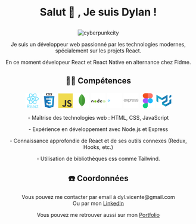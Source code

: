 # <p align="center">Salut :wave: , Je suis Dylan ! </p>

<p align="center"><img src="https://i.pinimg.com/originals/a7/a4/5d/a7a45d1dcb73994b8810be9d787b0344.png" alt="cyberpunkcity" align="center"/></p>

<p align="center">Je suis un développeur web passionné par les technologies modernes, spécialement sur les projets React.</p>
<p align="center">En ce moment dévelopeur React et React Native en alternance chez Fidme.</p>

##  	<p align="center">:climbing_man: Compétences <p>

<div align="center">
<img src="https://raw.githubusercontent.com/devicons/devicon/master/icons/react/react-original-wordmark.svg" alt="react logo" width="40px" height="40px"/>
<img src="https://raw.githubusercontent.com/devicons/devicon/master/icons/css3/css3-original-wordmark.svg" alt="css logo" width="40px" height="40px"/>
<img src="https://raw.githubusercontent.com/devicons/devicon/master/icons/javascript/javascript-original.svg" alt="Javascript logo" width="40px" height="40px"/>
<img src="https://raw.githubusercontent.com/devicons/devicon/master/icons/mongodb/mongodb-original.svg" alt="mongoDB logo" width="40px" height="40px"/>
<img src="https://raw.githubusercontent.com/devicons/devicon/master/icons/nodejs/nodejs-original-wordmark.svg" alt="node logo" width="40px" height="40px"/>
<img src="https://raw.githubusercontent.com/devicons/devicon/master/icons/tailwindcss/tailwindcss-original-wordmark.svg" alt="tailwind logo" width="40px" height="40px"/>
<img src="https://raw.githubusercontent.com/devicons/devicon/master/icons/express/express-original-wordmark.svg" alt="express logo" width="40px" height="40px"/>
<img src="https://raw.githubusercontent.com/devicons/devicon/master/icons/figma/figma-original.svg" alt="figma logo" width="40px" height="40px"/>
<img src="https://raw.githubusercontent.com/devicons/devicon/master/icons/materialui/materialui-original.svg" alt="mui logo" width="40px" height="40px"/>
</div>



<p align="center">- Maîtrise des technologies web : HTML, CSS, JavaScript </p>
<p align="center">- Expérience en développement avec Node.js et Express</p>
<p align="center">- Connaissance approfondie de React et de ses outils connexes (Redux, Hooks, etc.)</p>
<p align="center">- Utilisation de bibliothèques css comme Tailwind.</p>



## <p align="center">:phone: Coordonnées<p>
<p align="center">Vous pouvez me contacter par email à dyl.vicente@gmail.com </br>
Ou par mon <a href="https://www.linkedin.com/in/dylan-vicente/"> LinkedIn </a></p>


<p align="center">Vous pouvez me retrouver aussi sur mon <a href="https://dylanvicente.com/"> Portfolio </a></p> </br>







